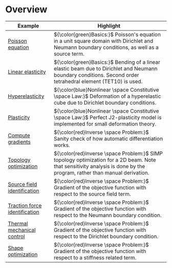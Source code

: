 # Overview

| Example                                                      | Highlight                                                    |
| ------------------------------------------------------------ | ------------------------------------------------------------ |
| [Poisson equation](poisson/example) | ${\color{green}Basics:}$  Poisson's equation in a unit square domain with Dirichlet and Neumann boundary conditions, as well as a source term. |
| [Linear elasticity](linear_elasticity/example) | ${\color{green}Basics:}$  Bending of a linear elastic beam due to Dirichlet and Neumann boundary conditions. Second order tetrahedral element (TET10) is used. |
| [Hyperelasticity](hyperelasticity/example) | ${\color{blue}Nonlinear \space Constitutive \space Law:}$ Deformation of a hyperelastic cube due to Dirichlet boundary conditions. |
| [Plasticity](plasticity/example) | ${\color{blue}Nonlinear \space Constitutive \space Law:}$ Perfect J2-plasticity model is implemented for small deformation theory. |
| [Compute gradients](compute_gradients/example) | ${\color{red}Inverse \space Problem:}$ Sanity check of how automatic differentiation works. |
| [Topology optimization](topology_optimization/example) | ${\color{red}Inverse \space Problem:}$ SIMP topology optimization for a 2D beam. Note that sensitivity analysis is done by the program, rather than manual derivation. |
| [Source field identification](source_field_identification/example) | ${\color{red}Inverse \space Problem:}$ Gradient of the objective function with respect to the source field term. |
| [Traction force identification](traction_force_identification/example) | ${\color{red}Inverse \space Problem:}$ Gradient of the objective function with respect to the Neumann boundary condition. |
| [Thermal mechanical control](thermal_mechanical_control/example) | ${\color{red}Inverse \space Problem:}$ Gradient of the objective function with respect to the Dirichlet boundary condition. |
| [Shape optimization](shape_optimization/example) | ${\color{red}Inverse \space Problem:}$ Gradient of the objective function with respect to a stiffness related term. |